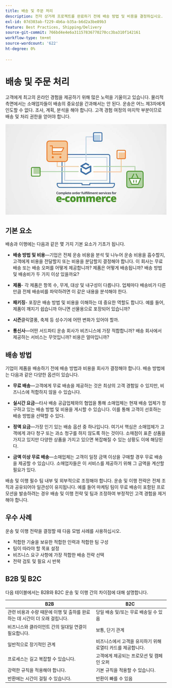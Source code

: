 ```yaml
---
title: 배송 및 주문 처리
description: 전자 상거래 프로젝트를 완료하기 전에 배송 방법 및 비용을 결정하십시오.
exl-id: 07d303ab-f229-4b6a-b35a-b6d2a3be89b3
feature: Best Practices, Shipping/Delivery
source-git-commit: 766bd4e4e6a31157836770270cc3ba310f142161
workflow-type: tm+mt
source-wordcount: '622'
ht-degree: 0%

---
```


# 배송 및 주문 처리

고객에게 최고의 온라인 경험을 제공하기 위해 많은 노력을 기울이고 있습니다. 물리적 측면에서는 소매업자들이 배송의 중요성을 간과해서는 안 된다. 운송은 어느 제3자에게 인도할 수 없다. 조사, 계획, 분석을 해야 합니다. 고객 경험 여정의 마지막 부분이므로 배송 및 처리 권한을 얻어야 합니다.

![배송 및 주문 처리 다이어그램](../../assets/playbooks/shipping-fulfillment.png)

## 기본 요소

배송과 이행에는 다음과 같은 몇 가지 기본 요소가 기초가 됩니다.

- **배송 방법 및 비용**—기업은 전체 운송 비용을 분석 및 나누어 운송 비용을 흡수할지, 고객에게 비용을 전달할지 또는 비용을 분담할지 결정해야 합니다. 이 회사는 무료 배송 또는 배송 오퍼를 어떻게 제공합니까? 제품은 어떻게 배송됩니까? 배송 방법 및 배송비가 두 가지 이상 있을까요?

- **제품**- 각 제품은 항목 수, 무게, 대상 및 내구성이 다릅니다. 업체마다 배송비가 다른 만큼 전체 배송비를 파악하려면 이 같은 내용을 분석해야 한다.

- **패키징**- 포장은 배송 방법 및 비용을 이해하는 데 중요한 역할도 합니다. 예를 들어, 제품이 깨지기 쉽습니까 아니면 선물용으로 포장되어 있습니까?

- **시즌**&#x200B;클릭열풍, 축제 등 성수기에 어떤 변화가 있어야 할까.

- **통신사**—어떤 서드파티 운송 회사가 비즈니스에 가장 적합합니까? 배송 회사에서 제공하는 서비스는 무엇입니까? 비용은 얼마입니까?

## 배송 방법

기업이 제품을 배송하기 전에 배송 방법과 비용을 회사가 결정해야 합니다. 배송 방법에는 다음과 같은 다양한 옵션이 있습니다.

- **무료 배송**—고객에게 무료 배송을 제공하는 것은 최상의 고객 경험일 수 있지만, 비즈니스에 적합하지 않을 수 있습니다.

- **실시간 요금**—타사 배송 공급업체와의 협업을 통해 소매업체는 현재 배송 업체가 청구하고 있는 배송 방법 및 비용을 게시할 수 있습니다. 이를 통해 고객이 선호하는 배송 방법을 선택할 수 있다.

- **정액 요금**—가장 인기 있는 배송 옵션 중 하나입니다. 여기서 핵심은 소매업체가 고객에게 과다 청구 또는 과소 청구를 하지 않도록 하는 것이다. 소매점이 표준 상품을 가지고 있지만 다양한 상품을 가지고 있으면 복잡해질 수 있는 상황도 이에 해당된다.

- **금액 이상 무료 배송**—소매업체는 고객이 일정 금액 이상을 구매할 경우 무료 배송을 제공할 수 있습니다. 소매업자들은 이 서비스를 제공하기 위해 그 금액을 계산할 필요가 있다.

배송 및 이행 필수 팀 내부 및 외부적으로 조정해야 합니다. 운송 및 이행 전략은 전체 조직과 공유되어야 일관성이 유지됩니다. 예를 들어 마케팅 팀이 무료 배송이 포함된 프로모션을 발송하려는 경우 배송 및 이행 전략 및 팀과 조정하여 부정적인 고객 경험을 제거해야 합니다.

## 우수 사례

운송 및 이행 전략을 결정할 때 다음 모범 사례를 사용하십시오.

- 적합한 기술을 보유한 적합한 인력과 적합한 팀 구성
- 팀이 따라야 할 목표 설정
- 비즈니스 요구 사항에 가장 적합한 배송 전략 선택
- 전략 검토 및 필요 시 반복

## B2B 및 B2C

다음 테이블에서는 B2B와 B2C 운송 및 이행 간의 차이점에 대해 설명합니다.

| B2B | B2C |
|----------------------------------------------------------------------------------------------|------------------------------------------------------|
| 관련 비용과 수량 때문에 이행 및 출하를 완료하는 데 시간이 더 오래 걸립니다. | 당일 배송 및/또는 무료 배송일 수 있음 |
| 비즈니스와 클라이언트 간의 일대일 연결이 필요합니다. | 보통, 단기 관계 |
| 일반적으로 장기적인 관계 | 비즈니스에서 고객을 유지하기 위해 로열티 카드를 제공합니다. |
| 프로세스는 길고 복잡할 수 있습니다. | 고객에게 제공되는 프로모션 및 캠페인 오퍼 |
| 강력한 규칙을 적용해야 합니다. | 기본 규칙을 적용할 수 있습니다. |
| 반환에는 시간이 걸릴 수 있습니다. | 반환이 빠를 수 있음 |
